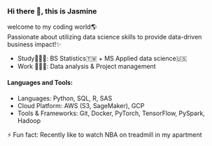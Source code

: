 ### Hi there 👋, this is Jasmine

welcome to my coding world🌎  
Passionate about utilizing data science skills to provide data-driven business impact!✨

- Study👩🏻‍🎓: BS Statistics🇹🇼 + MS Applied data science🇺🇸  
- Work 👩🏻‍💻: Data analysis & Project management


#### Languages and Tools:
- Languages: Python, SQL, R, SAS
- Cloud Platform: AWS (S3, SageMaker), GCP 
- Tools & Frameworks: Git, Docker, PyTorch, TensorFlow, PySpark, Hadoop


⚡ Fun fact: Recently like to watch NBA on treadmill in my apartment

<!--
**JasmineTzou/JasmineTzou** is a ✨ _special_ ✨ repository because its `README.md` (this file) appears on your GitHub profile.

Here are some ideas to get you started:

- 🔭 I’m currently working on ...
- 🌱 I’m currently learning ...
- 👯 I’m looking to collaborate on ...
- 🤔 I’m looking for help with ...
- 💬 Ask me about ...
- 📫 How to reach me: ...
- 😄 Pronouns: ...
- ⚡ Fun fact: ...
-->
